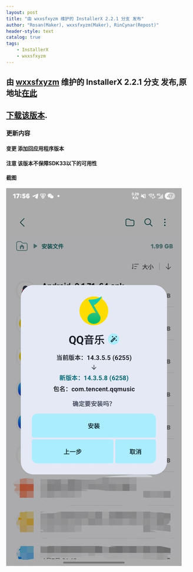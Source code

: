 ```yaml
---
layout: post
title: "由 wxxsfxyzm 维护的 InstallerX 2.2.1 分支 发布"
author: "Rosan(Maker), wxxsfxyzm(Maker), RinCynar(Repost)"
header-style: text
catalog: true
tags:
    - InstallerX
    - wxxsfxyzm
---
```


## 由 [wxxsfxyzm](https://github.com/wxxsfxyzm) 维护的 InstallerX 2.2.1 分支 发布,原地址[在此](https://github.com/wxxsfxyzm/InstallerX-Revived/releases/tag/v2.2.1)
## [下载该版本](/file/InstallerX-wxxsfxyzm-2.2.1.apk).

### 更新内容

#### 变更 添加回应用程序版本
#### 注意 该版本不保障SDK33以下的可用性

#### 截图
<img src="/file/InstallerX-wxxsfxyzm-2.2.1.png" alt="A image">